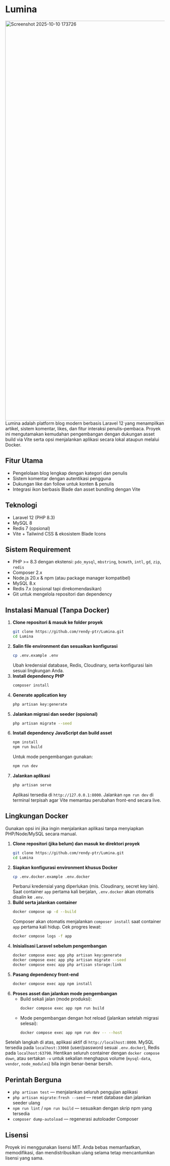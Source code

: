 # Lumina

<img width="2559" height="1259" alt="Screenshot 2025-10-10 173726" src="https://github.com/user-attachments/assets/5a526f33-0327-4d33-a0c5-5e550cb5ca6f" />
Lumina adalah platform blog modern berbasis Laravel 12 yang menampilkan artikel, sistem komentar, likes, dan fitur interaksi penulis–pembaca. Proyek ini mengutamakan kemudahan pengembangan dengan dukungan asset build via Vite serta opsi menjalankan aplikasi secara lokal ataupun melalui Docker.

## Fitur Utama
- Pengelolaan blog lengkap dengan kategori dan penulis
- Sistem komentar dengan autentikasi pengguna
- Dukungan like dan follow untuk konten & penulis
- Integrasi ikon berbasis Blade dan asset bundling dengan Vite

## Teknologi
- Laravel 12 (PHP 8.3)
- MySQL 8
- Redis 7 (opsional)
- Vite + Tailwind CSS & ekosistem Blade Icons

## Sistem Requirement
- PHP >= 8.3 dengan ekstensi: `pdo_mysql`, `mbstring`, `bcmath`, `intl`, `gd`, `zip`, `redis`
- Composer 2.x
- Node.js 20.x & npm (atau package manager kompatibel)
- MySQL 8.x
- Redis 7.x (opsional tapi direkomendasikan)
- Git untuk mengelola repositori dan dependency

## Instalasi Manual (Tanpa Docker)
1. **Clone repositori & masuk ke folder proyek**
   ```bash
   git clone https://github.com/rendy-ptr/Lumina.git
   cd Lumina
   ```
2. **Salin file environment dan sesuaikan konfigurasi**
   ```bash
   cp .env.example .env
   ```
   Ubah kredensial database, Redis, Cloudinary, serta konfigurasi lain sesuai lingkungan Anda.
3. **Install dependency PHP**
   ```bash
   composer install
   ```
4. **Generate application key**
   ```bash
   php artisan key:generate
   ```
5. **Jalankan migrasi dan seeder (opsional)**
   ```bash
   php artisan migrate --seed
   ```
6. **Install dependency JavaScript dan build asset**
   ```bash
   npm install
   npm run build
   ```
   Untuk mode pengembangan gunakan:
   ```bash
   npm run dev
   ```
7. **Jalankan aplikasi**
   ```bash
   php artisan serve
   ```
   Aplikasi tersedia di `http://127.0.0.1:8000`. Jalankan `npm run dev` di terminal terpisah agar Vite memantau perubahan front-end secara live.

## Lingkungan Docker
Gunakan opsi ini jika ingin menjalankan aplikasi tanpa menyiapkan PHP/Node/MySQL secara manual.

1. **Clone repositori (jika belum) dan masuk ke direktori proyek**
   ```bash
   git clone https://github.com/rendy-ptr/Lumina.git
   cd Lumina
   ```
2. **Siapkan konfigurasi environment khusus Docker**
   ```bash
   cp .env.docker.example .env.docker
   ```
   Perbarui kredensial yang diperlukan (mis. Cloudinary, secret key lain). Saat container `app` pertama kali berjalan, `.env.docker` akan otomatis disalin ke `.env`.
3. **Build serta jalankan container**
   ```bash
   docker compose up -d --build
   ```
   Composer akan otomatis menjalankan `composer install` saat container `app` pertama kali hidup. Cek progres lewat:
   ```bash
   docker compose logs -f app
   ```
4. **Inisialisasi Laravel sebelum pengembangan**
   ```bash
   docker compose exec app php artisan key:generate
   docker compose exec app php artisan migrate --seed
   docker compose exec app php artisan storage:link
   ```
5. **Pasang dependency front-end**
   ```bash
   docker compose exec app npm install
   ```
6. **Proses asset dan jalankan mode pengembangan**
   - Build sekali jalan (mode produksi):
     ```bash
     docker compose exec app npm run build
     ```
   - Mode pengembangan dengan hot reload (jalankan setelah migrasi selesai):
     ```bash
     docker compose exec app npm run dev -- --host
     ```

Setelah langkah di atas, aplikasi aktif di `http://localhost:8000`. MySQL tersedia pada `localhost:33060` (user/password sesuai `.env.docker`), Redis pada `localhost:63790`. Hentikan seluruh container dengan `docker compose down`, atau sertakan `-v` untuk sekalian menghapus volume (`mysql-data`, `vendor`, `node_modules`) bila ingin benar-benar bersih.

## Perintah Berguna
- `php artisan test` — menjalankan seluruh pengujian aplikasi
- `php artisan migrate:fresh --seed` — reset database dan jalankan seeder ulang
- `npm run lint` / `npm run build` — sesuaikan dengan skrip npm yang tersedia
- `composer dump-autoload` — regenerasi autoloader Composer

## Lisensi
Proyek ini menggunakan lisensi MIT. Anda bebas memanfaatkan, memodifikasi, dan mendistribusikan ulang selama tetap mencantumkan lisensi yang sama.
